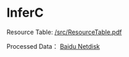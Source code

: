# InferC

Resource Table: [/src/ResourceTable.pdf](/src/ResourceTable.pdf)

Processed Data： [Baidu Netdisk](https://pan.baidu.com/s/11o2fzAkUmNuIKMg0sk8KYg?pwd=34q2)






